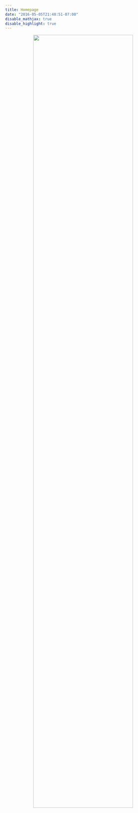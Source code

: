 ```yaml
---
title: Homepage
date: "2016-05-05T21:48:51-07:00"
disable_mathjax: true
disable_highlight: true
---
```

<div align="center" style="position:static; height: 100%; width: 100%;">
   <img src="/images/DSC_0547x.jpg" style="width: 80%; max-width: 600px;">
   <br/>
</div>

